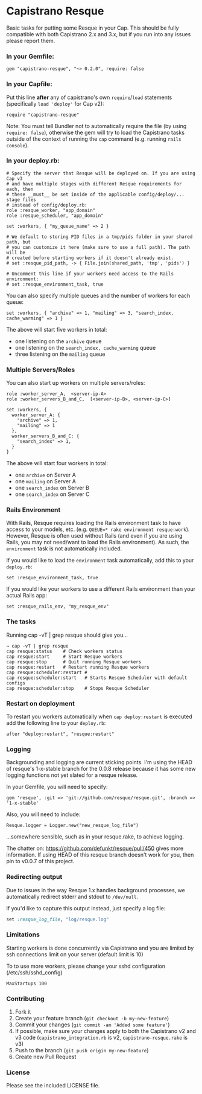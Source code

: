 # Capistrano Resque

Basic tasks for putting some Resque in your Cap. This should be fully compatible with both Capistrano 2.x and 3.x,
but if you run into any issues please report them.

### In your Gemfile:

```
gem "capistrano-resque", "~> 0.2.0", require: false
```

### In your Capfile:

Put this line __after__ any of capistrano's own `require`/`load` statements (specifically `load 'deploy'` for Cap v2):

```
require "capistrano-resque"
```

Note: You must tell Bundler not to automatically require the file (by using `require: false`),
otherwise the gem will try to load the Capistrano tasks outside of the context of running
the `cap` command (e.g. running `rails console`).

### In your deploy.rb:

```
# Specify the server that Resque will be deployed on. If you are using Cap v3
# and have multiple stages with different Resque requirements for each, then
# these __must__ be set inside of the applicable config/deploy/... stage files
# instead of config/deploy.rb:
role :resque_worker, "app_domain"
role :resque_scheduler, "app_domain"

set :workers, { "my_queue_name" => 2 }

# We default to storing PID files in a tmp/pids folder in your shared path, but
# you can customize it here (make sure to use a full path). The path will be
# created before starting workers if it doesn't already exist.
# set :resque_pid_path, -> { File.join(shared_path, 'tmp', 'pids') }

# Uncomment this line if your workers need access to the Rails environment:
# set :resque_environment_task, true
```

You can also specify multiple queues and the number of workers
for each queue:

```
set :workers, { "archive" => 1, "mailing" => 3, "search_index, cache_warming" => 1 }
```

The above will start five workers in total:

 * one listening on the `archive` queue
 * one listening on the `search_index, cache_warming` queue
 * three listening on the `mailing` queue

### Multiple Servers/Roles

You can also start up workers on multiple servers/roles:

```
role :worker_server_A,  <server-ip-A>
role :worker_servers_B_and_C,  [<server-ip-B>, <server-ip-C>]

set :workers, {
  worker_server_A: {
    "archive" => 1,
    "mailing" => 1
  },
  worker_servers_B_and_C: {
    "search_index" => 1,
  }
}
```

The above will start four workers in total:

 * one `archive` on Server A
 * one `mailing` on Server A
 * one `search_index` on Server B
 * one `search_index` on Server C

### Rails Environment

With Rails, Resque requires loading the Rails environment task to have access to your models, etc. (e.g. `QUEUE=* rake environment resque:work`). However, Resque is often used without Rails (and even if you are using Rails, you may not need/want to load the Rails environment). As such, the `environment` task is not automatically included.

If you would like to load the `environment` task automatically, add this to your `deploy.rb`:

```
set :resque_environment_task, true
```

If you would like your workers to use a different Rails environment than your actual Rails app:

```
set :resque_rails_env, "my_resque_env"
```

### The tasks

Running cap -vT | grep resque should give you...

```
➔ cap -vT | grep resque
cap resque:status    # Check workers status
cap resque:start     # Start Resque workers
cap resque:stop      # Quit running Resque workers
cap resque:restart   # Restart running Resque workers
cap resque:scheduler:restart #
cap resque:scheduler:start   # Starts Resque Scheduler with default configs
cap resque:scheduler:stop    # Stops Resque Scheduler
```

### Restart on deployment

To restart you workers automatically when `cap deploy:restart` is executed
add the following line to your `deploy.rb`:

```
after "deploy:restart", "resque:restart"
```

### Logging

Backgrounding and logging are current sticking points. I'm using the HEAD of resque's 1-x-stable branch for the 0.0.8 release because it has some new logging functions not yet slated for a resque release.

In your Gemfile, you will need to specify:

```
gem 'resque', :git => 'git://github.com/resque/resque.git', :branch => '1-x-stable'
```

Also, you will need to include:

```
Resque.logger = Logger.new("new_resque_log_file")
```

...somewhere sensible, such as in your resque.rake, to achieve logging.

The chatter on: https://github.com/defunkt/resque/pull/450 gives more information. If using HEAD of this resque branch doesn't work for you, then pin to v0.0.7 of this project.

### Redirecting output

Due to issues in the way Resque 1.x handles background processes, we automatically redirect stderr and stdout to `/dev/null`.

If you'd like to capture this output instead, just specify a log file:

```ruby
set :resque_log_file, "log/resque.log"
```

### Limitations

Starting workers is done concurrently via Capistrano and you are limited by ssh connections limit on your server (default limit is 10)

To to use more workers, please change your sshd configuration (/etc/ssh/sshd_config)

    MaxStartups 100


### Contributing

1. Fork it
2. Create your feature branch (`git checkout -b my-new-feature`)
3. Commit your changes (`git commit -am 'Added some feature'`)
4. If possible, make sure your changes apply to both the Capistrano v2 and v3 code (`capistrano_integration.rb` is v2, `capistrano-resque.rake` is v3)
5. Push to the branch (`git push origin my-new-feature`)
6. Create new Pull Request

### License

Please see the included LICENSE file.
